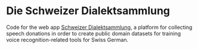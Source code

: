 # Die Schweizer Dialektsammlung

Code for the web app [Schweizer Dialektsammlung](https://dialektsammlung.ch), a platform for collecting speech
donations in order to create public domain datasets for training voice recognition-related tools for Swiss German.
